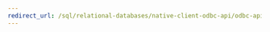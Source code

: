 ```yaml
---
redirect_url: /sql/relational-databases/native-client-odbc-api/odbc-api-implementation-details
---
```

